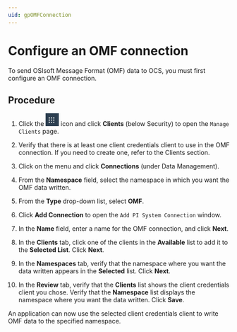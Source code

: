 ```yaml
---
uid: gpOMFConnection
---
```


# Configure an OMF connection

To send OSIsoft Message Format (OMF) data to OCS, you must first configure an OMF connection. 

## Procedure

1. Click the ![Menu icon](images\menu-icon.png) icon and click **Clients** (below Security) to open the `Manage Clients` page.

2. Verify that there is at least one client credentials client to use in the OMF connection. If you need to create one, refer to the Clients section.

1.  Click on the menu and click **Connections** (under Data Management).

2.  From the **Namespace** field, select the namespace in which you want the OMF data written.

3.  From the **Type** drop-down list, select **OMF**.

4.  Click **Add Connection** to open the `Add PI System Connection` window.

5.  In the **Name** field, enter a name for the OMF connection, and click **Next**.

6.  In the **Clients** tab, click one of the clients in the **Available** list to add it
    to the **Selected List**. Click **Next**.

7.  In the **Namespaces** tab, verify that the namespace where you want the data written appears in the **Selected** list. Click **Next**.
    
8.  In the **Review** tab, verify that the **Clients** list shows the client credentials
    client you chose. Verify that the **Namespace** list displays the namespace where you want the data written. Click **Save**.
    

An application can now use the selected client credentials client to write OMF data to the specified namespace.
    

